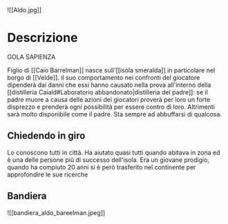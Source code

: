 ![[Aldo.jpg]]
# Descrizione
GOLA
SAPIENZA

Figlio di [[Caio Barrelman]] nasce sull'[[isola smeralda]] in particolare nel borgo di [[Velde]]. il suo comportamento nei confronti del giocatore dipenderà dai danni che essi hanno causato nella prova all'interno della [[distilleria Caiald#Laboratorio abbandonato|distilleria del padre]]: se il padre muore a causa delle azioni dei giocatori proverà per loro un forte disprezzo e prenderà ogni possibilità per essere contro di loro. Altrimenti sarà molto disponibile come il padre.
Sta sempre ad abbuffarsi di qualcosa.
## Chiedendo in giro
Lo conoscono tutti in città. Ha aiutato quasi tutti quando abitava in zona ed è una delle persone più di successo dell'isola.
Era un giovane prodigio, quando ha compiuto 20 anni si è però trasferito nel continente per approfondire le sue ricerche
## Bandiera
![[bandiera_aldo_bareelman.jpeg]]